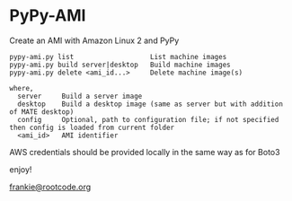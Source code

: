 # PyPy-AMI

Create an AMI with Amazon Linux 2 and PyPy

```
pypy-ami.py list                   List machine images
pypy-ami.py build server|desktop   Build machine images
pypy-ami.py delete <ami_id...>     Delete machine image(s)

where,
  server     Build a server image
  desktop    Build a desktop image (same as server but with addition of MATE desktop)
  config     Optional, path to configuration file; if not specified then config is loaded from current folder
  <ami_id>   AMI identifier
```

AWS credentials should be provided locally in the same way as for Boto3  

enjoy!  
 
frankie@rootcode.org
